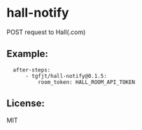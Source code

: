 # hall-notify

POST request to Hall(.com)

## Example:

```
  after-steps:
      - tgfjt/hall-notify@0.1.5:
          room_token: HALL_ROOM_API_TOKEN
```

## License:
MIT
